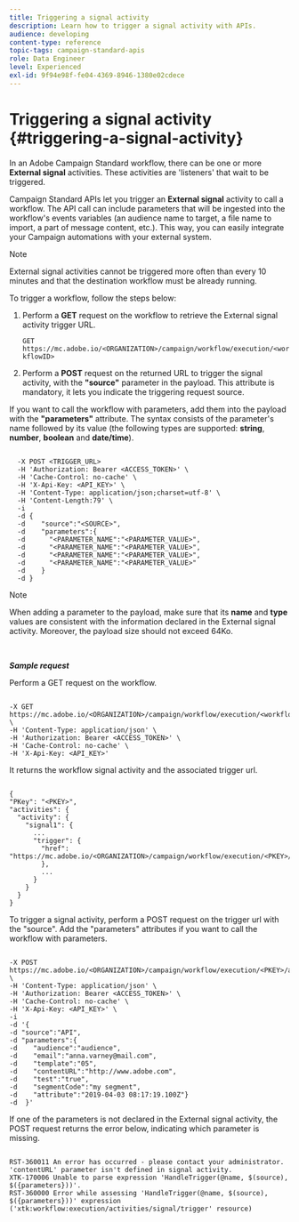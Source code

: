 ```yaml
---
title: Triggering a signal activity
description: Learn how to trigger a signal activity with APIs.
audience: developing
content-type: reference
topic-tags: campaign-standard-apis
role: Data Engineer
level: Experienced
exl-id: 9f94e98f-fe04-4369-8946-1380e02cdece
---
```

# Triggering a signal activity {#triggering-a-signal-activity}

In an Adobe Campaign Standard workflow, there can be one or more **External signal** activities. These activities are 'listeners' that wait to be triggered.

Campaign Standard APIs let you trigger an **External signal** activity to call a workflow. The API call can include parameters that will be ingested into the workflow's events variables (an audience name to target, a file name to import, a part of message content, etc.). This way, you can easily integrate your Campaign automations with your external system.

>[!NOTE]
>
>External signal activities cannot be triggered more often than every 10 minutes and that the destination workflow must be already running.

To trigger a workflow, follow the steps below:

1. Perform a **GET** request on the workflow to retrieve the External signal activity trigger URL.

    `GET https://mc.adobe.io/<ORGANIZATION>/campaign/workflow/execution/<workflowID>`

1. Perform a **POST** request on the returned URL to trigger the signal activity, with the **"source"** parameter in the payload. This attribute is mandatory, it lets you indicate the triggering request source.

If you want to call the workflow with parameters, add them into the payload with the **"parameters"** attribute. The syntax consists of the parameter's name followed by its value (the following  types are supported: **string**, **number**, **boolean** and **date/time**).

  ```

    -X POST <TRIGGER_URL>
    -H 'Authorization: Bearer <ACCESS_TOKEN>' \
    -H 'Cache-Control: no-cache' \
    -H 'X-Api-Key: <API_KEY>' \
    -H 'Content-Type: application/json;charset=utf-8' \
    -H 'Content-Length:79' \
    -i
    -d {
    -d    "source":"<SOURCE>",
    -d    "parameters":{
    -d      "<PARAMETER_NAME":"<PARAMETER_VALUE>",
    -d      "<PARAMETER_NAME":"<PARAMETER_VALUE>",
    -d      "<PARAMETER_NAME":"<PARAMETER_VALUE>",  
    -d      "<PARAMETER_NAME":"<PARAMETER_VALUE>"
    -d    }
    -d }

  ```

  >[!NOTE]
  >
  >When adding a parameter to the payload, make sure that its **name** and **type** values are consistent with the information declared in the External signal activity. Moreover, the payload size should not exceed 64Ko.

<br/>

***Sample request***

Perform a GET request on the workflow.

```

-X GET https://mc.adobe.io/<ORGANIZATION>/campaign/workflow/execution/<workflowID> \
-H 'Content-Type: application/json' \
-H 'Authorization: Bearer <ACCESS_TOKEN>' \
-H 'Cache-Control: no-cache' \
-H 'X-Api-Key: <API_KEY>'

```

It returns the workflow signal activity and the associated trigger url.

```

{
"PKey": "<PKEY>",
"activities": {
  "activity": {
    "signal1": {
      ...
      "trigger": {
        "href": "https://mc.adobe.io/<ORGANIZATION>/campaign/workflow/execution/<PKEY>/activities/activity/<PKEY>/trigger/"
        },
        ...
      }
    }
  }
}

```

To trigger a signal activity, perform a POST request on the trigger url with the "source". Add the "parameters" attributes if you want to call the workflow with parameters.

```

-X POST https://mc.adobe.io/<ORGANIZATION>/campaign/workflow/execution/<PKEY>/activities/activity/<PKEY>/trigger \
-H 'Content-Type: application/json' \
-H 'Authorization: Bearer <ACCESS_TOKEN>' \
-H 'Cache-Control: no-cache' \
-H 'X-Api-Key: <API_KEY>' \
-i
-d '{
-d "source":"API",
-d "parameters":{
-d    "audience":"audience",
-d    "email":"anna.varney@mail.com",
-d    "template":"05",
-d    "contentURL":"http://www.adobe.com",
-d    "test":"true",
-d    "segmentCode":"my segment",
-d    "attribute":"2019-04-03 08:17:19.100Z"}
-d  }'

```

<!-- + réponse -->

If one of the parameters is not declared in the External signal activity, the POST request returns the error below, indicating which parameter is missing.

```

RST-360011 An error has occurred - please contact your administrator.
'contentURL' parameter isn't defined in signal activity.
XTK-170006 Unable to parse expression 'HandleTrigger(@name, $(source), $({parameters}))'.
RST-360000 Error while assessing 'HandleTrigger(@name, $(source), $({parameters}))' expression ('xtk:workflow:execution/activities/signal/trigger' resource)

```
